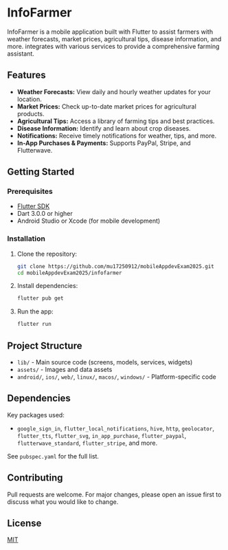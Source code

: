 # InfoFarmer

InfoFarmer is a mobile application built with Flutter to assist farmers with weather forecasts, market prices, agricultural tips, disease information, and more. integrates with various services to provide a comprehensive farming assistant.

## Features
- **Weather Forecasts:** View daily and hourly weather updates for your location.
- **Market Prices:** Check up-to-date market prices for agricultural products.
- **Agricultural Tips:** Access a library of farming tips and best practices.
- **Disease Information:** Identify and learn about crop diseases.
- **Notifications:** Receive timely notifications for weather, tips, and more.
- **In-App Purchases & Payments:** Supports PayPal, Stripe, and Flutterwave.

## Getting Started

### Prerequisites
- [Flutter SDK](https://flutter.dev/docs/get-started/install)
- Dart 3.0.0 or higher
- Android Studio or Xcode (for mobile development)

### Installation
1. Clone the repository:
   ```sh
   git clone https://github.com/mu17250912/mobileAppdevExam2025.git
   cd mobileAppdevExam2025/infofarmer
   ```
2. Install dependencies:
   ```sh
   flutter pub get
   ```
3. Run the app:
   ```sh
   flutter run
   ```

## Project Structure
- `lib/` - Main source code (screens, models, services, widgets)
- `assets/` - Images and data assets
- `android/`, `ios/`, `web/`, `linux/`, `macos/`, `windows/` - Platform-specific code

## Dependencies
Key packages used:
- `google_sign_in`, `flutter_local_notifications`, `hive`, `http`, `geolocator`, `flutter_tts`, `flutter_svg`, `in_app_purchase`, `flutter_paypal`, `flutterwave_standard`, `flutter_stripe`, and more.

See `pubspec.yaml` for the full list.

## Contributing
Pull requests are welcome. For major changes, please open an issue first to discuss what you would like to change.

## License
[MIT](../LICENSE)
